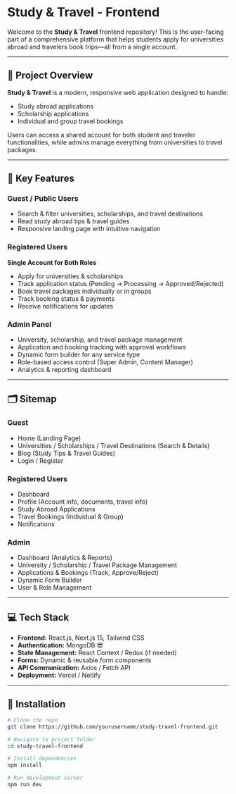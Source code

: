 # Study & Travel - Frontend

Welcome to the **Study & Travel** frontend repository! This is the user-facing part of a comprehensive platform that helps students apply for universities abroad and travelers book trips—all from a single account.

---

## 🚀 Project Overview

**Study & Travel** is a modern, responsive web application designed to handle:

- Study abroad applications
- Scholarship applications
- Individual and group travel bookings

Users can access a shared account for both student and traveler functionalities, while admins manage everything from universities to travel packages.

---

## 🎯 Key Features

### Guest / Public Users
- Search & filter universities, scholarships, and travel destinations
- Read study abroad tips & travel guides
- Responsive landing page with intuitive navigation

### Registered Users
**Single Account for Both Roles**
- Apply for universities & scholarships
- Track application status (Pending → Processing → Approved/Rejected)
- Book travel packages individually or in groups
- Track booking status & payments
- Receive notifications for updates

### Admin Panel
- University, scholarship, and travel package management
- Application and booking tracking with approval workflows
- Dynamic form builder for any service type
- Role-based access control (Super Admin, Content Manager)
- Analytics & reporting dashboard

---

## 🗂️ Sitemap

### Guest
- Home (Landing Page)
- Universities / Scholarships / Travel Destinations (Search & Details)
- Blog (Study Tips & Travel Guides)
- Login / Register

### Registered Users
- Dashboard
- Profile (Account info, documents, travel info)
- Study Abroad Applications
- Travel Bookings (Individual & Group)
- Notifications

### Admin
- Dashboard (Analytics & Reports)
- University / Scholarship / Travel Package Management
- Applications & Bookings (Track, Approve/Reject)
- Dynamic Form Builder
- User & Role Management

---

## 💻 Tech Stack

- **Frontend:** React.js, Next.js 15, Tailwind CSS
- **Authentication:** MongoDB 😎
- **State Management:** React Context / Redux (if needed)
- **Forms:** Dynamic & reusable form components
- **API Communication:** Axios / Fetch API
- **Deployment:** Vercel / Netlify

---

## 🔧 Installation

```bash
# Clone the repo
git clone https://github.com/yourusername/study-travel-frontend.git

# Navigate to project folder
cd study-travel-frontend

# Install dependencies
npm install

# Run development server
npm run dev

